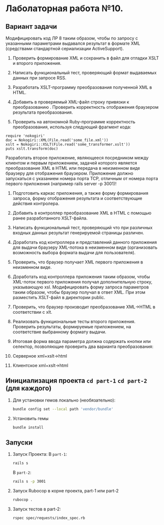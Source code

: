# Лаболаторная работа №10.

## Вариант задачи
Модифицировать код ЛР 8 таким образом, чтобы по запросу с указанными параметрами выдавался результат в формате XML (средствами стандартной сериализации ActiveSupport).

1. Проверить формирование XML и сохранить в файл для отладки XSLT и второго приложения.

2. Написать функциональный тест, проверяющий формат выдаваемых данных при запросе RSS.

3. Разработать XSLT-программу преобразования полученной XML в HTML.

4. Добавить в проверяемый XML-файл строку привязки к преобразованию <?xml-stylesheet type="text/xsl" href="some_transformer.xslt"?>. Проверить корректность отображения браузером результата преобразования.

5. Проверить на автономной Ruby-программе корректность преобразования, используя следующий фрагмент кода:
```
require 'nokogiri'
doc = Nokogiri::XML(File.read('some_file.xml'))
xslt = Nokogiri::XSLT(File.read('some_transformer.xslt'))
puts xslt.transform(doc)
```

Разработать второе приложение, являющееся посредником между клиентом и первым приложением, задачей которого является преобразование XML в HTML или передача в неизменном виде браузеру для отображения браузером. Приложение должно запускаться с указанием номера порта TCP, отличным от номера порта первого приложения (например rails server -p 3001)!

1. Подготовить каркас приложения, а также форму формирования запроса, форму отображения результата и соответствующие действия контролера.

2. Добавить в контроллер преобразование XML в HTML с помощью ранее разработанного XSLT-файла.

3. Написать функциональный тест, проверяющий что при различных входных данных результат генерируемой страницы различен.

4. Доработать код контроллера и представлений данного приложения для выдачи браузеру XML-потока в неизменном виде (организовать возможность выбора формата выдачи для пользователя).

5. Проверить, что браузер получает XML первого приложения в неизменном виде.

6. Доработать код контроллера приложения таким образом, чтобы XML-поток первого приложения получал дополнительную строку, указывающую xsl. Модифицировать форму запроса параметров таким образом, чтобы браузер получал в ответ XML. При этом разместить XSLT-файл в директории public.

7. Проверить, что браузер производит преобразование XML->HTML в соответствии с xlt.

8. Реализовать функциональные тесты второго приложения. Проверить результаты, формируемые приложением, на соответствие выбранному формату выдачи.

9. Итоговая форма ввода параметра должна содержать кнопки или селектор, позволяющие проверить два варианта преобразования:

10. Серверное xml+xslt->html
11. Клиентское xml+xslt->html
## Инициализация проекта ```cd part-1``` ```cd part-2``` (для каждого)
1. Для установки гемов локально (необязательно):

    ```bash
    bundle config set --local path 'vendor/bundle'
    ```
2. Установить гемы

    ```bash
    bundle install
    ```
## Запуски
1. Запуск Проекта:
    В ```part-1```:

    ```bash
    rails s
    ```
    
    В ```part-2```:

    ```bash
    rails s -p 3001
    ```

2. Запуск Rubocop в корне проекта, part-1 или part-2

    ```bash
    rubocop .
    ```
3. Запуск тестов в part-2:
    ```bash
    rspec spec/requests/index_spec.rb
    ```
